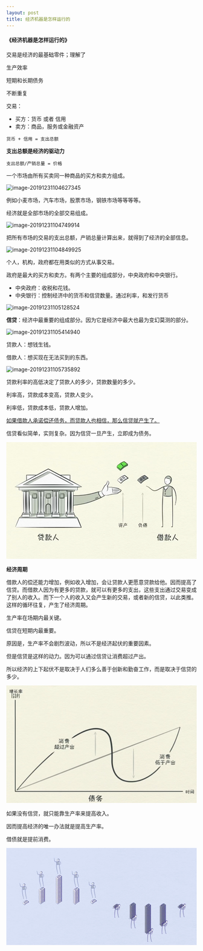 ```yaml
---
layout: post
title: 经济机器是怎样运行的
---
```


#### 《经济机器是怎样运行的》

交易是经济的最基础零件；理解了

生产效率

短期和长期债务

不断重复

 交易：

- 买方：货币 或者 信用
- 卖方：商品，服务或金融资产

`货币 + 信用 = 支出总额 `

**支出总额是经济的驱动力**

`支出总额/产销总量 = 价格` 

一个市场由所有买卖同一种商品的买方和卖方组成。

![image-20191231104627345](/Users/leiz/Documents/Sites/flexible-jekyll/assets/img/image-20191231104627345.png)



例如小麦市场，汽车市场，股票市场，钢铁市场等等等等。

经济就是全部市场的全部交易组成。

![image-20191231104749914](/Users/leiz/Documents/Sites/flexible-jekyll/assets/img/image-20191231104749914.png)



把所有市场的交易的支出总额，产销总量计算出来，就得到了经济的全部信息。

![image-20191231104849925](/Users/leiz/Documents/Sites/flexible-jekyll/assets/img/image-20191231104849925.png)



个人，机构，政府都在用类似的方式从事交易。

政府是最大的买方和卖方。有两个主要的组成部分，中央政府和中央银行。

- 中央政府：收税和花钱。
- 中央银行：控制经济中的货币和信贷数量。通过利率，和发行货币

![image-20191231105128524](/Users/leiz/Documents/Sites/flexible-jekyll/assets/img/image-20191231105128524.png)



**信贷**：经济中最重要的组成部分。因为它是经济中最大也最为变幻莫测的部分。

![image-20191231105414940](/Users/leiz/Documents/Sites/flexible-jekyll/assets/img/image-20191231105414940.png)



贷款人：想钱生钱。

借款人：想买现在无法买到的东西。 

![image-20191231105735892](/Users/leiz/Documents/Sites/flexible-jekyll/assets/img/image-20191231105735892.png)



贷款利率的高低决定了贷款人的多少，贷款数量的多少。

利率高，贷款成本变高，贷款人变少。

利率低，贷款成本低，贷款人增加。

<u>如果借款人承诺偿还债务，而贷款人也相信，那么信贷就产生了。</u>

信贷看似简单，实则复杂。因为信贷一旦产生，立即成为债务。



![image-20191231111253776](../assets/img/image-20191231111253776.png)



**经济周期**

借款人的偿还能力增加，例如收入增加，会让贷款人更愿意贷款给他。因而提高了信贷。而借款人因为有更多的贷款，就可以有更多的支出，这些支出通过交易变成了别人的收入。而下一个人的收入又会产生新的交易，或者新的信贷，以此类推。这样的循环往复，产生了经济周期。



生产率在场期内最关键。

信贷在短期内最重要。

原因是，生产率不会剧烈波动，所以不是经济起伏的重要因素。 

但是信贷是这样的动力。因为可以通过信贷让消费超过产出。

所以经济的上下起伏不是取决于人们多么善于创新和勤奋工作，而是取决于信贷的多少。

![image-20191231112544033](../assets/img/image-20191231112544033.png)



如果没有信贷，就只能靠生产率来提高收入。

因而提高经济的唯一办法就是提高生产率。

借债就是提前消费。

![image-20191231123143140](../assets/img/image-20191231123143140.png)

